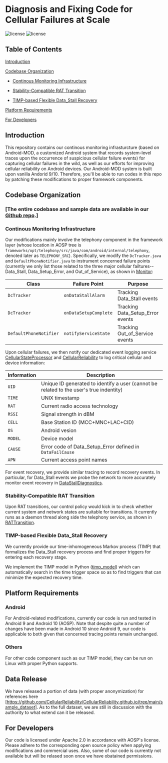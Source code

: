 # Diagnosis and Fixing Code for Cellular Failures at Scale

![license](https://img.shields.io/badge/Platform-Android-green "Android")
![license](https://img.shields.io/badge/Licence-Apache%202.0-blue.svg "Apache")

## Table of Contents
[Introduction](#introduction)

[Codebase Organization](#codebase-organization)
 - [Continous Monitoring Infrastructure](#continous-monitoring-infrastructure)

 - [Stability-Compatible RAT Transition](#stability-compatible-rat-transition)

 - [TIMP-based Flexible Data_Stall Recovery](#timp-based-flexible-data_stall-recovery)

[Platform Requirements](#platform-requirements)

[For Developers](#for-developers)

## Introduction
This repository contains our continous monitoring infrasturcture (based on Android-MOD, a customized Android system that records system-level traces upon the occurrence of suspicious cellular failure events) for capturing cellular failures in the wild, as well as our efforts for improving cellular reliability on Android devices. Our Android-MOD system is built upon vanilla Andorid 9/10. Therefore, you'll be able to run codes in this repo by patching these modifications to proper framework components.

## Codebase Organization

### [The entire codebase and sample data are available in our [Github repo](https://github.com/CellularReliability/CellularReliability.github.io).]

### Continous Monitoring Infrastructure
Our modifications mainly involve the telephony component in the framework layer (whose location in AOSP tree is `frameworks/opt/telephony/src/java/com/android/internal/telephony`, denoted later as `TELEPHONY_SRC`).
Specifically, we modify the `DcTracker.java` and `DefaultPhoneNotifier.java` to instrument concerned failure points (currently we only list those related to the three major cellular failtures--Data_Stall, Data_Setup_Error, and Out_of_Service), as shown in [Monitor](https://github.com/CellularReliability/CellularReliability.github.io/tree/main/monitor):

| Class | Failure Point | Purpose| Location in AOSP |
| ---- | ---- | ---- | ---- |
|   `DcTracker`   |   `onDataStallAlarm`   |   Tracking  Data_Stall events  | `TELEPHONY_SRC/dataconnection/DcTracker.java` |
|   `DcTracker`   |   `onDataSetupComplete`   |   Tracking  Data_Setup_Error events  | `TELEPHONY_SRC/dataconnection/DcTracker.java` |
|   `DefaultPhoneNotifier`   |   `notifyServiceState`   |   Tracking  Out_of_Service events  | `TELEPHONY_SRC/DefaultPhoneNotifier.java` |

Upon cellular failures, we then notify our dedicated event logging service [CellularStateProcessor](https://github.com/CellularReliability/CellularReliability.github.io/blob/main/monitor/CellularStateProcessor.java) and [CellularReliability](https://github.com/CellularReliability/CellularReliability.github.io/blob/main/monitor/CellularReliability.java) to log critical cellular and device information:

| Information | Description |
| ---- | ---- |
| `UID` | Unique ID generated to identify a user (cannot be related to the user's true indentity) |
| `TIME` | UNIX timestamp |
| `RAT` | Current radio access technology |
| `RSSI` | Signal strength in dBM |
| `CELL`| Base Station ID (MCC+MNC+LAC+CID) |
| `OS` | Android vesion |
| `MODEL` | Device model |
| `CAUSE` | Error code of Data_Setup_Error defined in `DataFailCause` |
| `APN`   | Current access point names |

For event recovery, we provide similar tracing to record recovery events. In particular, for Data_Stall events we probe the network to more accurately monitor event recovery in [DataStallDiagnostics](https://github.com/CellularReliability/CellularReliability.github.io/blob/main/monitor/DataStallDiagnostics.java).

### Stability-Compatible RAT Transition
Upon RAT transitions, our control policy would kick in to check whether current system and network states are suitable for transitions. It currently runs as a daemon thread along side the telephony service, as shown in [RATTransition](https://github.com/CellularReliability/CellularReliability.github.io/blob/main/rat_trans/RATTransition.java).

### TIMP-based Flexible Data_Stall Recovery
We currently provide our time-inhomogeneous Markov process (TIMP) that formalizes the Data_Stall recovery process and find proper triggers for entering each recovery stage. 

We implement the TIMP model in Python ([timp_model](https://github.com/CellularReliability/CellularReliability.github.io/blob/main/timp/timp_model.py)) which can automatically search in the time trigger space so as to find triggers that can minimize the expected recovery time.

## Platform Requirements
### Android
For Android-related modifications, currently our code is run and tested in Android 9 and Android 10 (AOSP).
Note that despite quite a number of changes have been made in Android 10 since Android 9, our code is applicable to both given that concerned tracing points remain unchanged.

### Others
For other code component such as our TIMP model, they can be run on Linux with proper Python supports.

## Data Release
We have released a portion of data (with proper anonymization) for references here [https://github.com/CellularReliability/CellularReliability.github.io/tree/main/sample_dataset]. As to the full dataset, we are still in discussion with the authority to what extend can it be released.

## For Developers
Our code is licensed under Apache 2.0 in accordance with AOSP's license. Please adhere to the corresponding open source policy when applying modifications and commercial uses.
Also, some of our code is currently not available but will be relased soon once we have obatained permissions.
